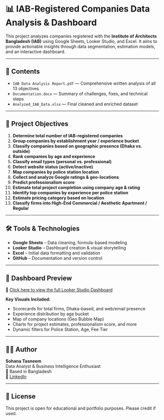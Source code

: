 # 📊 IAB-Registered Companies Data Analysis & Dashboard

This project analyzes companies registered with the **Institute of Architects Bangladesh (IAB)** using Google Sheets, Looker Studio, and Excel. It aims to provide actionable insights through data segmentation, estimation models, and an interactive dashboard.

---

## 📁 Contents

- `IAB Data Analysis Report.pdf` — Comprehensive written analysis of all 13 objectives  
- `Documentation.docx` — Summary of challenges, fixes, and technical steps  
- `Analyzed_IAB_Data.xlsx` — Final cleaned and enriched dataset  
 

---

## 🎯 Project Objectives

1. **Determine total number of IAB-registered companies**
2. **Group companies by establishment year / experience bucket**
3. **Classify companies based on geographic presence (Dhaka vs. outside)**
4. **Rank companies by age and experience**
5. **Classify email types (personal vs. professional)**
6. **Detect website status (active/inactive)**
7. **Map companies by police station location**
8. **Collect and analyze Google ratings & geo-locations**
9. **Predict professionalism score**
10. **Estimate total project completion using company age & rating**
11. **Identify top companies by experience per police station**
12. **Estimate pricing category based on location**
13. **Classify firms into High-End Commercial / Aesthetic Apartment / Regular**

---

## 🛠️ Tools & Technologies

- **Google Sheets** – Data cleaning, formula-based modeling  
- **Looker Studio** – Dashboard creation & visual storytelling  
- **Excel** – Initial data formatting and validation  
- **GitHub** – Documentation and version control

---

## 📌 Dashboard Preview

🔗 [Click here to view the full Looker Studio Dashboard](https://lookerstudio.google.com/reporting/8aa0e7a9-db47-48c2-9eef-18b72495982a)

**Key Visuals Included:**
- Scorecards for total firms, Dhaka-based, and web/email presence
- Experience distribution by age bucket
- Map of company locations (Geo Bubble Map)
- Charts for project estimates, professionalism score, and more
- Dynamic filters for Police Station, Age, Fee Tier

---

## 👩‍💻 Author

**Sohana Tasneem**  
Data Analyst & Business Intelligence Enthusiast  
📍 Based in Bangladesh  
📎 [LinkedIn](https://www.linkedin.com/in/sohanatasneem/)

---

## 📝 License

This project is open for educational and portfolio purposes. Please credit if used.

